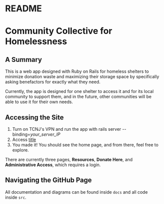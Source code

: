 # README

# Community Collective for Homelessness

## A Summary

This is a web app designed with Ruby on Rails for homeless shelters to minimize donation waste and maximizing their storage space by specifically asking benefactors for exactly what they need.

Currently, the app is designed for one shelter to access it and for its local community to support them, and in the future, other communities will be able to use it for their own needs.

## Accessing the Site

1. Turn on TCNJ's VPN and run the app with
rails server --binding=*your_server_IP*
2. Access [title](http://csc415-server42.hpc.tcnj.edu:3000/)
3. You made it! You should see the home page, and from there, feel free to explore.

There are currently three pages, **Resources**, **Donate Here**, and **Administrative Access**, which requires a login.

## Navigating the GitHub Page

All documentation and diagrams can be found inside `docs` and all code inside `src`.
